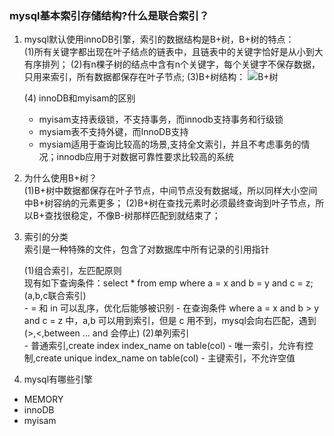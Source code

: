 ### mysql基本索引存储结构?什么是联合索引？
1. mysql默认使用innoDB引擎，索引的数据结构是B+树，B+树的特点：<br/>
    (1)所有关键字都出现在叶子结点的链表中，且链表中的关键字恰好是从小到大有序排列；
    (2)有n棵子树的结点中含有n个关键字，每个关键字不保存数据，只用来索引，所有数据都保存在叶子节点;
    (3)B+树结构：
    ![B+树](https://github.com/shifefiei/job-interview/blob/master/static/picture/B+树.png)
    
    (4) innoDB和myisam的区别
    - myisam支持表级锁，不支持事务，而innodb支持事务和行级锁
    - mysiam表不支持外键，而InnoDB支持
    - mysiam适用于查询比较高的场景,支持全文索引，并且不考虑事务的情况；innodb应用于对数据可靠性要求比较高的系统
    
2. 为什么使用B+树？<br/>
(1)B+树中数据都保存在叶子节点，中间节点没有数据域，所以同样大小空间中B+树容纳的元素更多；
(2)B+树在查找元素时必须最终查询到叶子节点，所以B+查找很稳定，不像B-树那样匹配到就结束了；

3. 索引的分类<br/>
索引是一种特殊的文件，包含了对数据库中所有记录的引用指针<br/>

    (1)组合索引，左匹配原则<br/>
        现有如下查询条件：select * from emp where a = x and b = y and c = z;(a,b,c联合索引) <br/>
        - = 和 in 可以乱序，优化后能够被识别
        - 在查询条件 where a = x and b > y and c = z 中，a,b 可以用到索引，但是 c 用不到，mysql会向右匹配，遇到 (>,<,between ... and 会停止)
    (2)单列索引   <br/>
        - 普通索引,create index index_name on table(col)
        - 唯一索引，允许有控制,create unique index_name on table(col) 
        - 主键索引，不允许空值


4. mysql有哪些引擎
- MEMORY
- innoDB
- myisam

